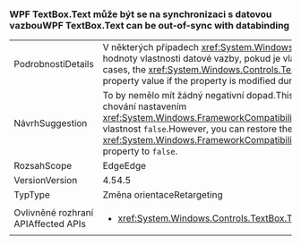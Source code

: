 ### <a name="wpf-textboxtext-can-be-out-of-sync-with-databinding"></a><span data-ttu-id="72865-101">WPF TextBox.Text může být se na synchronizaci s datovou vazbou</span><span class="sxs-lookup"><span data-stu-id="72865-101">WPF TextBox.Text can be out-of-sync with databinding</span></span>

|   |   |
|---|---|
|<span data-ttu-id="72865-102">Podrobnosti</span><span class="sxs-lookup"><span data-stu-id="72865-102">Details</span></span>|<span data-ttu-id="72865-103">V některých případech <xref:System.Windows.Controls.TextBox.Text> vlastnost odráží předchozí hodnotu hodnoty vlastnosti datové vazby, pokud je vlastnost změnit během operace zápisu datové vazby.</span><span class="sxs-lookup"><span data-stu-id="72865-103">In some cases, the <xref:System.Windows.Controls.TextBox.Text> property reflects a previous value of the databound property value if the property is modified during a databinding write operation.</span></span>|
|<span data-ttu-id="72865-104">Návrh</span><span class="sxs-lookup"><span data-stu-id="72865-104">Suggestion</span></span>|<span data-ttu-id="72865-105">To by nemělo mít žádný negativní dopad.</span><span class="sxs-lookup"><span data-stu-id="72865-105">This should have no negative impact.</span></span> <span data-ttu-id="72865-106">Ale můžete obnovit předchozí chování nastavením <xref:System.Windows.FrameworkCompatibilityPreferences.KeepTextBoxDisplaySynchronizedWithTextProperty> vlastnost <code>false</code>.</span><span class="sxs-lookup"><span data-stu-id="72865-106">However, you can restore the previous behavior by setting the <xref:System.Windows.FrameworkCompatibilityPreferences.KeepTextBoxDisplaySynchronizedWithTextProperty> property to <code>false</code>.</span></span>|
|<span data-ttu-id="72865-107">Rozsah</span><span class="sxs-lookup"><span data-stu-id="72865-107">Scope</span></span>|<span data-ttu-id="72865-108">Edge</span><span class="sxs-lookup"><span data-stu-id="72865-108">Edge</span></span>|
|<span data-ttu-id="72865-109">Version</span><span class="sxs-lookup"><span data-stu-id="72865-109">Version</span></span>|<span data-ttu-id="72865-110">4.5</span><span class="sxs-lookup"><span data-stu-id="72865-110">4.5</span></span>|
|<span data-ttu-id="72865-111">Typ</span><span class="sxs-lookup"><span data-stu-id="72865-111">Type</span></span>|<span data-ttu-id="72865-112">Změna orientace</span><span class="sxs-lookup"><span data-stu-id="72865-112">Retargeting</span></span>|
|<span data-ttu-id="72865-113">Ovlivněné rozhraní API</span><span class="sxs-lookup"><span data-stu-id="72865-113">Affected APIs</span></span>|<ul><li><xref:System.Windows.Controls.TextBox.Text?displayProperty=nameWithType></li></ul>|

